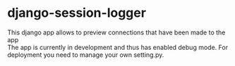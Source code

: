 # django-session-logger
This django app allows to preview connections that have been made to the app
<br>
The app is currently in development and thus has enabled debug mode. For deployment you need to manage your own setting.py.
